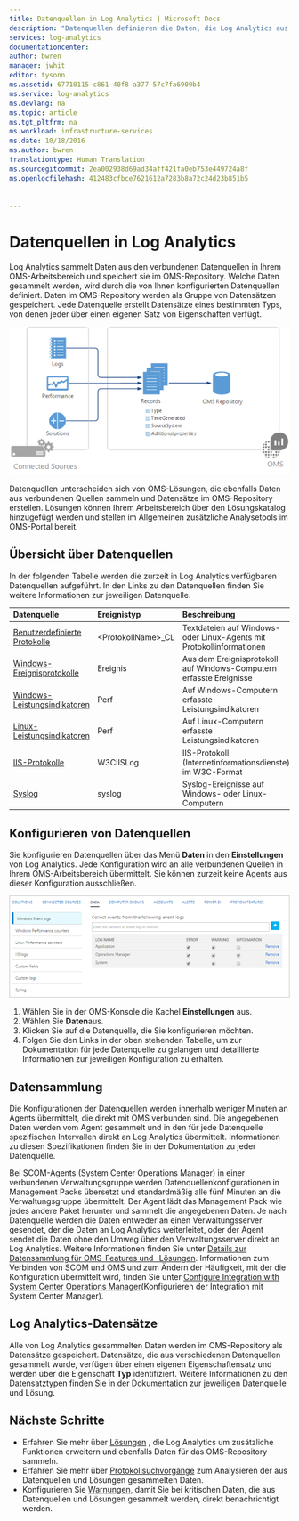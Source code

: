 ```yaml
---
title: Datenquellen in Log Analytics | Microsoft Docs
description: "Datenquellen definieren die Daten, die Log Analytics aus Agents und anderen verbundenen Quellen sammelt.  Dieser Artikel beschreibt das Konzept, nach dem Log Analytics Datenquellen verwendet, erläutert Details zur Konfiguration der Quellen und bietet eine Übersicht über die verschiedenen verfügbaren Datenquellen."
services: log-analytics
documentationcenter: 
author: bwren
manager: jwhit
editor: tysonn
ms.assetid: 67710115-c861-40f8-a377-57c7fa6909b4
ms.service: log-analytics
ms.devlang: na
ms.topic: article
ms.tgt_pltfrm: na
ms.workload: infrastructure-services
ms.date: 10/18/2016
ms.author: bwren
translationtype: Human Translation
ms.sourcegitcommit: 2ea002938d69ad34aff421fa0eb753e449724a8f
ms.openlocfilehash: 412483cfbce7621612a7283b8a72c24d23b851b5


---
```

# <a name="data-sources-in-log-analytics"></a>Datenquellen in Log Analytics
Log Analytics sammelt Daten aus den verbundenen Datenquellen in Ihrem OMS-Arbeitsbereich und speichert sie im OMS-Repository.  Welche Daten gesammelt werden, wird durch die von Ihnen konfigurierten Datenquellen definiert.  Daten im OMS-Repository werden als Gruppe von Datensätzen gespeichert.  Jede Datenquelle erstellt Datensätze eines bestimmten Typs, von denen jeder über einen eigenen Satz von Eigenschaften verfügt.

![Log Analytics-Datensammlung](./media/log-analytics-data-sources/overview.png)

Datenquellen unterscheiden sich von OMS-Lösungen, die ebenfalls Daten aus verbundenen Quellen sammeln und Datensätze im OMS-Repository erstellen.  Lösungen können Ihrem Arbeitsbereich über den Lösungskatalog hinzugefügt werden und stellen im Allgemeinen zusätzliche Analysetools im OMS-Portal bereit.  

## <a name="summary-of-data-sources"></a>Übersicht über Datenquellen
In der folgenden Tabelle werden die zurzeit in Log Analytics verfügbaren Datenquellen aufgeführt.  In den Links zu den Datenquellen finden Sie weitere Informationen zur jeweiligen Datenquelle.

| Datenquelle | Ereignistyp | Beschreibung |
|:--- |:--- |:--- |
| [Benutzerdefinierte Protokolle](log-analytics-data-sources-custom-logs.md) |\<ProtokollName\>_CL |Textdateien auf Windows- oder Linux-Agents mit Protokollinformationen |
| [Windows-Ereignisprotokolle](log-analytics-data-sources-windows-events.md) |Ereignis |Aus dem Ereignisprotokoll auf Windows-Computern erfasste Ereignisse |
| [Windows-Leistungsindikatoren](log-analytics-data-sources-performance-counters.md) |Perf |Auf Windows-Computern erfasste Leistungsindikatoren |
| [Linux-Leistungsindikatoren](log-analytics-data-sources-performance-counters.md) |Perf |Auf Linux-Computern erfasste Leistungsindikatoren |
| [IIS-Protokolle](log-analytics-data-sources-iis-logs.md) |W3CIISLog |IIS-Protokoll (Internetinformationsdienste) im W3C-Format |
| [Syslog](log-analytics-data-sources-syslog.md) |syslog |Syslog-Ereignisse auf Windows- oder Linux-Computern |

## <a name="configuring-data-sources"></a>Konfigurieren von Datenquellen
Sie konfigurieren Datenquellen über das Menü **Daten** in den **Einstellungen** von Log Analytics.  Jede Konfiguration wird an alle verbundenen Quellen in Ihrem OMS-Arbeitsbereich übermittelt.  Sie können zurzeit keine Agents aus dieser Konfiguration ausschließen.

![Windows-Ereignisse konfigurieren](./media/log-analytics-data-sources/configure-events.png)

1. Wählen Sie in der OMS-Konsole die Kachel **Einstellungen** aus.
2. Wählen Sie **Daten**aus.
3. Klicken Sie auf die Datenquelle, die Sie konfigurieren möchten.
4. Folgen Sie den Links in der oben stehenden Tabelle, um zur Dokumentation für jede Datenquelle zu gelangen und detaillierte Informationen zur jeweiligen Konfiguration zu erhalten.

## <a name="data-collection"></a>Datensammlung
Die Konfigurationen der Datenquellen werden innerhalb weniger Minuten an Agents übermittelt, die direkt mit OMS verbunden sind.  Die angegebenen Daten werden vom Agent gesammelt und in den für jede Datenquelle spezifischen Intervallen direkt an Log Analytics übermittelt.  Informationen zu diesen Spezifikationen finden Sie in der Dokumentation zu jeder Datenquelle.

Bei SCOM-Agents (System Center Operations Manager) in einer verbundenen Verwaltungsgruppe werden Datenquellenkonfigurationen in Management Packs übersetzt und standardmäßig alle fünf Minuten an die Verwaltungsgruppe übermittelt.  Der Agent lädt das Management Pack wie jedes andere Paket herunter und sammelt die angegebenen Daten. Je nach Datenquelle werden die Daten entweder an einen Verwaltungsserver gesendet, der die Daten an Log Analytics weiterleitet, oder der Agent sendet die Daten ohne den Umweg über den Verwaltungsserver direkt an Log Analytics. Weitere Informationen finden Sie unter [Details zur Datensammlung für OMS-Features und -Lösungen](log-analytics-add-solutions.md#data-collection-details-for-oms-features-and-solutions).  Informationen zum Verbinden von SCOM und OMS und zum Ändern der Häufigkeit, mit der die Konfiguration übermittelt wird, finden Sie unter [Configure Integration with System Center Operations Manager](log-analytics-om-agents.md)(Konfigurieren der Integration mit System Center Manager).

## <a name="log-analytics-records"></a>Log Analytics-Datensätze
Alle von Log Analytics gesammelten Daten werden im OMS-Repository als Datensätze gespeichert.  Datensätze, die aus verschiedenen Datenquellen gesammelt wurde, verfügen über einen eigenen Eigenschaftensatz und werden über die Eigenschaft **Typ** identifiziert.  Weitere Informationen zu den Datensatztypen finden Sie in der Dokumentation zur jeweiligen Datenquelle und Lösung.

## <a name="next-steps"></a>Nächste Schritte
* Erfahren Sie mehr über [Lösungen](log-analytics-add-solutions.md) , die Log Analytics um zusätzliche Funktionen erweitern und ebenfalls Daten für das OMS-Repository sammeln.
* Erfahren Sie mehr über [Protokollsuchvorgänge](log-analytics-log-searches.md) zum Analysieren der aus Datenquellen und Lösungen gesammelten Daten.  
* Konfigurieren Sie [Warnungen](log-analytics-alerts.md), damit Sie bei kritischen Daten, die aus Datenquellen und Lösungen gesammelt werden, direkt benachrichtigt werden.




<!--HONumber=Nov16_HO3-->


